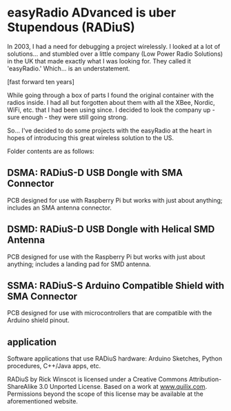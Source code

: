 easyRadio ADvanced is uber Stupendous (RADiuS)
===

In 2003, I had a need for debugging a project wirelessly. I looked at a lot of solutions... and stumbled over a little company (Low Power Radio Solutions) in the UK that made exactly what I was looking for. They called it 'easyRadio.' Which... is an understatement.

[fast forward ten years]

While going through a box of parts I found the original container with the radios inside. I had all but forgotten about them with all the XBee, Nordic, WiFi, etc. that I had been using since. I decided to look the company up - sure enough - they were still going strong.

So... I've decided to do some projects with the easyRadio at the heart in hopes of introducing this great wireless solution to the US.

Folder contents are as follows:


DSMA: RADiuS-D USB Dongle with SMA Connector
---
PCB designed for use with Raspberry Pi but works with just about anything; includes an SMA antenna connector.


DSMD: RADiuS-D USB Dongle with Helical SMD Antenna
---
PCB designed for use with the Raspberry Pi but works with just about anything; includes a landing pad for SMD antenna.


SSMA: RADiuS-S Arduino Compatible Shield with SMA Connector
---
PCB designed for use with microcontrollers that are compatible with the Arduino shield pinout.


application
---
Software applications that use RADiuS hardware: Arduino Sketches, Python procedures, C++/Java apps, etc.



RADiuS by Rick Winscot is licensed under a Creative Commons Attribution-ShareAlike 3.0 Unported License. Based on a work at www.quilix.com. Permissions beyond the scope of this license may be available at the aforementioned website.